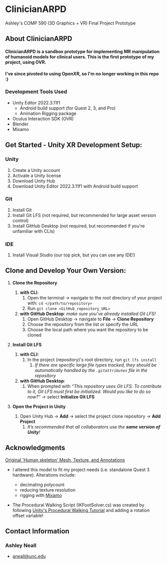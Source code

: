# ClinicianARPD
 Ashley's COMP 590 (3D Graphics + VR) Final Project Prototype

## About ClinicianARPD
#### ClinicianARPD is a sandbox prototype for implementing MR manipulation of humanoid models for clinical users. This is the first prototype of my project, using OVR.
#### I've since pivoted to using OpenXR, so I'm no longer working in this repo :)

### Development Tools Used
- Unity Editor 2022.3.11f1
    - Android build support (for Quest 2, 3, and Pro)
    - Animation Rigging package
- Oculus Interaction SDK (OVR)
- Blender
- Mixamo

## Get Started - Unity XR Development Setup:
### Unity
1. Create a Unity account
2. Activate a Unity license
3. Download Unity Hub
4. Download Unity Editor 2022.3.11f1 with Android build support

### Git
1. Install Git
2. Install Git LFS (not required, but recommended for large asset version control)
3. Install GitHub Desktop (not required, but recommended if you're unfamiliar with CLIs)

### IDE
1. Install Visual Studio (our top pick, but you can use any IDE!)


## Clone and Develop Your Own Version:
1. **Clone the Repository**
   1. **with CLI**:
      1. Open the terminal → navigate to the root directory of your project with: `cd </path/to/repository>`
      2. Run `git clone <GitHub_repository_URL>`
   2. **with GitHub Desktop**: _make sure you’ve already installed Git LFS!_
      1. Open GitHub Desktop → navigate to **File** → **Clone Repository**
      2. Choose the repository from the list _or_ specify the URL
      3. Choose the local path where you want the repository to be cloned

2. **Install Git LFS**
   1. **with CLI:**
      1. In the project (repository)'s root directory, run `git lfs install`
         1. _If there are specific large file types tracked, they should be automatically handled by the `.gitattributes` file in the repository_
   2. **with GitHub Desktop**:
      1. When prompted with _“This repository uses Git LFS. To contribute to it, Git LFS must first be initialized. Would you like to do so now?”_ → select **Initialize Git LFS**

3. **Open the Project in Unity**
   1. Open Unity Hub → **Add** → select the project clone repository → **Add Project**
      1. _It’s recommended that all collaborators use the **same version of Unity**!_

## Acknowledgments
[Original 'Human skeleton' Mesh, Texture, and Annotations](https://sketchfab.com/3d-models/human-skeleton-23a06a148f9145769e822e74fe6b72fc)
- I altered this model to fit my project needs (i.e. standalone Quest 3 hardware). Alterations include:
    - decimating polycount
    - reducing texture resolution
    - rigging with [Mixamo](https://www.mixamo.com/#/)

- The Procedural Walking Script (IKFootSolver.cs) was created by following [Unity's Procedural Walking Tutorial](https://www.youtube.com/watch?v=acMK93A-FSY) and adding a rotation offset variable!

## Contact Information
### Ashley Neall
- aneall@unc.edu
